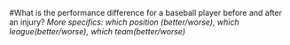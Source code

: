 #What is the performance difference for a baseball player before and after an injury?
_More specifics: which position (better/worse), which league(better/worse), which team(better/worse)_
